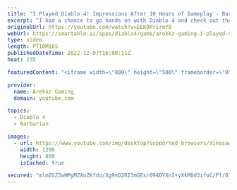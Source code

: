 ```yaml
---
title: "I Played Diablo 4! Impressions After 10 Hours of Gameplay - Barbarian, Mage & Rogue"
excerpt: "I had a chance to go hands on with Diablo 4 and check out the beginning of the game. In this Diablo IV demo build I got to test out ..."
originalUrl: https://youtube.com/watch?v=EEK9PrirmY8
webUrl: https://smartable.ai/apps/diablo4/game/arekkz-gaming-i-played-diablo-4-impressions-after-10-hours-of-gameplay-barbarian-mage-rogue/
type: video
length: PT10M16S
publishedDateTime: 2022-12-07T16:00:11Z
heat: 235

featuredContent: "<iframe width=\"800\" height=\"500\" frameborder=\"0\" src=\"https://www.youtube.com/embed/EEK9PrirmY8\" allow=\"accelerometer; autoplay; encrypted-media; gyroscope; picture-in-picture\" allowfullscreen></iframe>"

provider:
  name: Arekkz Gaming
  domain: youtube.com

topics:
  - Diablo 4
  - Barbarian

images:
  - url: https://www.youtube.com/img/desktop/supported_browsers/dinosaur.png
    width: 1200
    height: 800
    isCached: true

secured: "mlmZGZ3wHMyMZAuZKfdo/Xg9nD2RI3mGExr094DYXnI+yXkM0d3ifoC/Pf/07ecBo46Ay38Xjt+7LRM1plO0n1acxgbGAustVKRCsbADWVdpemd/xM1gHy6gu62NHlI2dy0Y3ZlsAKdevABW3pbUW4z4kKE3Aj13/ngxhEwxpQ3Q7ceIYTiLBaPpPpIzK5uYEFDt1ZmrW1YUFlcasGQAM0dQfnsrN9Frjsb0wwnEmvbhS5iS9Q6/+RcR+7gsQzgoT0hX09lXt+iageFLxUreuxEVXHr2OG1jIbUOGcaoMtoCVdSoOynq13y2QJZcKmMoAL8XjZWAA3txqVnkzY3K5XihXOG7IFekBpK/xwXhu0FskKe4K0i/njn3SC219OAsWUK7GdoYuJxiuyTUqx8/Q50XR/+tr/H3xSGaSuz6cug=;NOKg+iyXU+4iSehcVdCrBQ=="
---
```


